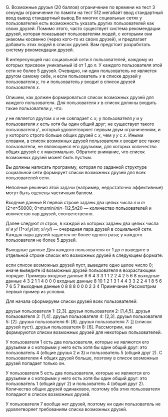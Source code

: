 G. Возможные друзья (20 баллов)
ограничение по времени на тест 3 секунды
ограничение по памяти на тест 512 мегабайт
ввод    стандартный ввод
вывод   стандартный вывод
Во многих социальных сетях у пользователей есть возможность указать других пользователей как своих друзей. Помимо этого, часто существует система рекомендации друзей, которая показывает пользователям людей, с которыми они знакомы косвенно (через кого-то из своих друзей), и предлагает добавить этих людей в список друзей. Вам предстоит разработать систему рекомендации друзей.

В интересующей нас социальной сети 𝑛 пользователей, каждому из которых присвоен уникальный id от 1 до 𝑛. У каждого пользователя этой сети не более 5 друзей. Очевидно, ни один пользователь не является другом самому себе, и если пользователь 𝑥 в списке друзей у пользователя 𝑦, то и пользователь 𝑦 входит в список друзей пользователя 𝑥.

Опишем, как должен формироваться список возможных друзей для каждого пользователя. Для пользователя 𝑥 в список должны входить такие пользователи 𝑦, что:

𝑦 не является другом 𝑥 и не совпадает с 𝑥;
у пользователя 𝑦 и у пользователя 𝑥 есть хотя бы один общий друг;
не существует такого пользователя 𝑦′, который удовлетворяет первым двум ограничениям, и у которого строго больше общих друзей с 𝑥, чем у 𝑦 с 𝑥.
Иными словами, в список возможных друзей пользователя 𝑥 входят все такие пользователи, не являющиеся его друзьями, для которых количество общих друзей с 𝑥 максимально. Обратите внимание, что список возможных друзей может быть пустым.

Вы должны написать программу, которая по заданной структуре социальной сети формирует списки возможных друзей для всех пользователей сети.

Неполные решения этой задачи (например, недостаточно эффективные) могут быть оценены частичным баллом.

Входные данные
В первой строке заданы два целых числа 𝑛 и 𝑚 (2≤𝑛≤50000; 0≤𝑚≤min(𝑛(𝑛−1)2,5𝑛2)) — количество пользователей и количество пар друзей, соответственно.

Далее следуют 𝑚 строк, в каждой из которых заданы два целых числа 𝑥𝑖 и 𝑦𝑖 (1≤𝑥𝑖,𝑦𝑖≤𝑛; 𝑥𝑖≠𝑦𝑖) — очередная пара друзей в социальной сети. Каждая пара друзей задается не более одного раза; у каждого пользователя не более 5 друзей.

Выходные данные
Для каждого пользователя от 1 до 𝑛 выведите в отдельной строке список его возможных друзей в следующем формате:

если список возможных друзей пуст, выведите одно целое число 0;
иначе выведите id возможных друзей пользователя в возрастающем порядке.
Примеры
входные данные
8 6
4 3
3 1
1 2
2 4
2 5
6 8
выходные данные
4
3
2
1
1 4
0
0
0
входные данные
8 10
1 2
1 3
1 4
4 3
3 2
2 4
1 8
5 6
7 6
5 7
выходные данные
0
8
8
8
0
0
0
2 3 4
Примечание
Рассмотрим первый пример из условия.

Для начала сформируем списки друзей всех пользователей:

друзья пользователя 1: [2,3].
друзья пользователя 2: [1,4,5].
друзья пользователя 3: [1,4].
друзья пользователя 4: [2,3].
друзья пользователя 5: [2].
друзья пользователя 6: [8].
друзья пользователя 7: [] (список друзей пуст).
друзья пользователя 8: [6].
Рассмотрим, как формируются списки возможных друзей для некоторых пользователей.

У пользователя 1 есть два пользователя, которые не являются его друзьями и с которыми у него есть хотя бы один общий друг: это пользователь 4 (общие друзья 2 и 3) и пользователь 5 (общий друг 2). С пользователем 4 общих друзей больше, поэтому в список возможных друзей попадает только он.

У пользователя 5 есть два пользователя, которые не являются его друзьями и с которыми у него есть хотя бы один общий друг: это пользователь 1 (общий друг 2) и пользователь 4 (общий друг 2). Количество общих друзей одинаковое, поэтому оба этих пользователя попадают в список возможных друзей.

У пользователя 7 вообще нет друзей, поэтому ни один пользователь не удовлетворяет требованиям списка возможных друзей.